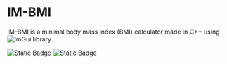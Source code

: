 # IM-BMI
IM-BMI is a minimal body mass index (BMI) calculator made in C++ using ![ImGui](https://github.com/ocornut/imgui) library.

![Static Badge](https://img.shields.io/badge/-ImGui-blue?style=for-the-badge) ![Static Badge](https://img.shields.io/badge/Language-C%2B%2B-brightgreen?style=for-the-badge)
